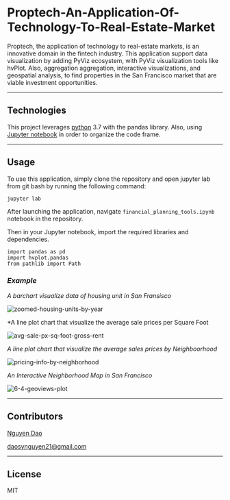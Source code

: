 # Proptech-An-Application-Of-Technology-To-Real-Estate-Market

Proptech, the application of technology to real-estate markets, is an innovative domain in the fintech industry. This application support data visualization by adding PyViz ecosystem, with PyViz visualization tools like hvPlot. Also, aggregation aggregation, interactive visualizations, and geospatial analysis, to find properties in the San Francisco market that are viable investment opportunities.

---

## Technologies

This project leverages [python](https://www.python.org/) 3.7 with the pandas library. Also, using [Jupyter notebook](https://jupyter.org/) in order to organize the code frame.

---

## Usage

To use this application, simply clone the repository and open jupyter lab from git bash by running the following command:

```jupyter lab```

After launching the application, navigate ``financial_planning_tools.ipynb`` notebook in the repository. 

Then in your Jupyter notebook, import the required libraries and dependencies.

```
import pandas as pd
import hvplot.pandas
from pathlib import Path

```

### *Example*

*A barchart visualize data of housing unit in San Fransisco* 

![zoomed-housing-units-by-year](https://user-images.githubusercontent.com/94591580/149703902-f00547d1-8ef1-4156-b27e-da6effa18913.png)

*A line plot chart that visualize the average sale prices per Square Foot

![avg-sale-px-sq-foot-gross-rent](https://user-images.githubusercontent.com/94591580/149704718-64339e36-7a6c-4754-ab0f-136d0a611cf0.png)


*A line plot chart that visualize the average sales prices by Neighboorhood*

![pricing-info-by-neighborhood](https://user-images.githubusercontent.com/94591580/149703914-da014566-06aa-4b07-8523-8a77cdc6a85e.png)

*An Interactive Neighborhood Map in San Francisco*

![6-4-geoviews-plot](https://user-images.githubusercontent.com/94591580/149703922-3aac4da5-fb65-41d8-9ffa-0e9ad0744602.png)

---

## Contributors

[Nguyen Dao](https://www.linkedin.com/in/nguyen-dao-a55669215/)

daosynguyen21@gmail.com


---

## License

MIT
